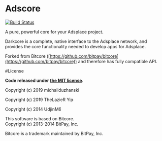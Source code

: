Adscore
=======

[![Build Status](https://travis-ci.org/michailduzhanski/adscore.svg?branch=master)](https://travis-ci.org/michailduzhanski/adscore)

A pure, powerful core for your Adsplace project.

Darkcore is a complete, native interface to the Adsplace network, and provides the core functionality needed to develop apps for Adsplace.

Forked from Bitcore ([https://github.com/bitpay/bitcore](https://github.com/bitpay/bitcore)) and therefore has fully compatible API.


#License

**Code released under [the MIT license](https://github.com/michailduzhanski/adscore/blob/master/LICENSE).**

Copyright (c) 2019 michailduzhanski

Copyright (c) 2019 TheLazieR Yip

Copyright (c) 2014 UdjinM6

This software is based on Bitcore.  
Copyright (c) 2013-2014 BitPay, Inc.

Bitcore is a trademark maintained by BitPay, Inc.
